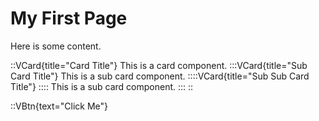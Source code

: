 # My First Page

Here is some content.

::VCard{title="Card Title"}
This is a card component.
:::VCard{title="Sub Card Title"}
This is a sub card component.
::::VCard{title="Sub Sub Card Title"}
::::
This is a sub card component.
:::
::

::VBtn{text="Click Me"}
